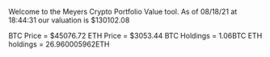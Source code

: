 Welcome to the Meyers Crypto Portfolio Value tool. 
As of 08/18/21 at 18:44:31 our valuation is $130102.08 

BTC Price = $45076.72
 ETH Price = $3053.44
BTC Holdings = 1.06BTC
 ETH holdings = 26.960005962ETH 
